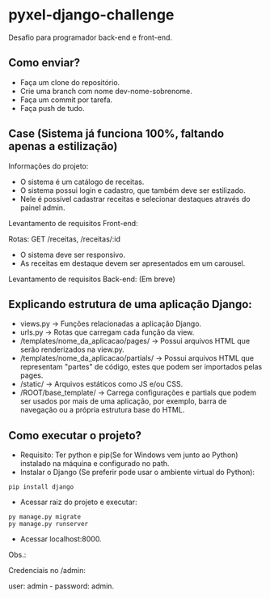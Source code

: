 # pyxel-django-challenge

Desafio para programador back-end e front-end.

## Como enviar?

- Faça um clone do repositório.
- Crie uma branch com nome dev-nome-sobrenome.
- Faça um commit por tarefa.
- Faça push de tudo.

## Case (Sistema já funciona 100%, faltando apenas a estilização)

Informações do projeto:

- O sistema é um catálogo de receitas.
- O sistema possui login e cadastro, que também deve ser estilizado.
- Nele é possível cadastrar receitas e selecionar destaques através do painel admin.

Levantamento de requisitos Front-end:

Rotas: GET /receitas, /receitas/:id

- O sistema deve ser responsivo.
- As receitas em destaque devem ser apresentados em um carousel.

Levantamento de requisitos Back-end: (Em breve)

## Explicando estrutura de uma aplicação Django:

- views.py -> Funções relacionadas a aplicação Django.
- urls.py -> Rotas que carregam cada função da view.
- /templates/nome_da_aplicacao/pages/ -> Possui arquivos HTML que serão renderizados na view.py.
- /templates/nome_da_aplicacao/partials/ -> Possui arquivos HTML que representam "partes" de código, estes que podem ser importados pelas pages.
- /static/ -> Arquivos estáticos como JS e/ou CSS.
- /ROOT/base_template/ -> Carrega configurações e partials que podem ser usados por mais de uma aplicação, por exemplo, barra de navegação ou a própria estrutura base do HTML.

## Como executar o projeto?

- Requisito: Ter python e pip(Se for Windows vem junto ao Python) instalado na máquina e configurado no path.
- Instalar o Django (Se preferir pode usar o ambiente virtual do Python):
```
pip install django
```
- Acessar raiz do projeto e executar:
```
py manage.py migrate
py manage.py runserver
```
- Acessar localhost:8000.

Obs.:

Credenciais no /admin:

user: admin - password: admin.